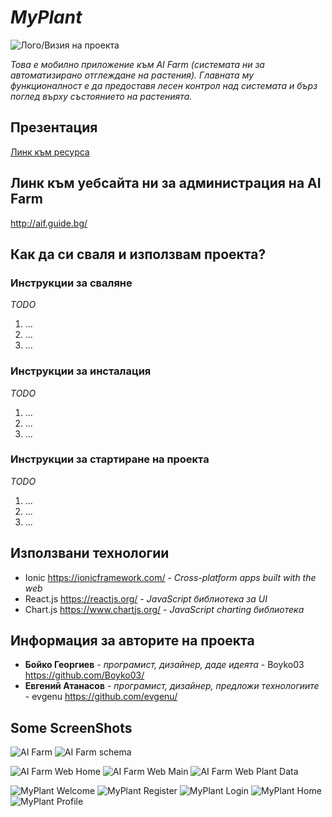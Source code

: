 # *MyPlant*

![Лого/Визия на проекта](screenshots/logos/logo_with_text.png)

*Това е мобилно приложение към AI Farm (системата ни за автоматизирано отглеждане на растения). Главната му функционалност е да предоставя лесен контрол над системата и бърз поглед върху състоянието на растенията.*

## Презентация
[Линк към ресурса](screenshots/other/MyPlant.pptx)

## Линк към уебсайта ни за администрация на AI Farm
http://aif.guide.bg/

## Как да си сваля и използвам проекта?

### Инструкции за сваляне
*TODO*

1) ...
2) ...
3) ...

### Инструкции за инсталация
*TODO*

1) ...
2) ...
3) ...

### Инструкции за стартиране на проекта
*TODO*

1) ...
2) ...
3) ...

## Използвани технологии

* Ionic https://ionicframework.com/ - *Cross-platform apps built with the web*
* React.js https://reactjs.org/ - *JavaScript библиотека за UI*
* Chart.js https://www.chartjs.org/ - *JavaScript charting библиотека*

## Информация за авторите на проекта

* **Бойко Георгиев** - *програмист, дизайнер, даде идеята* - Boyko03 https://github.com/Boyko03/
* **Евгений Атанасов** - *програмист, дизайнер, предложи технологиите* - evgenu https://github.com/evgenu/

## Some ScreenShots
![AI Farm](screenshots/AIFarm/AIFarm.JPG)
![AI Farm schema](screenshots/AIFarm/scheme.jpg)

![AI Farm Web Home](screenshots/web/home.png)
![AI Farm Web Main](screenshots/web/site_main.png)
![AI Farm Web Plant Data](screenshots/web/site_data.png)

![MyPlant Welcome](screenshots/mobile/MyPlant_welcome.png)
![MyPlant Register](screenshots/mobile/register.png)
![MyPlant Login](screenshots/mobile/login.png)
![MyPlant Home](screenshots/mobile/home.png)
![MyPlant Profile](screenshots/mobile/profile.png)
